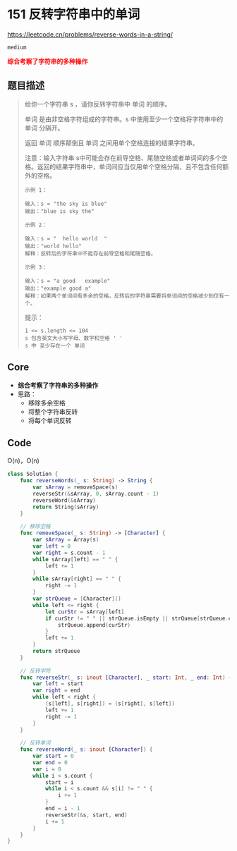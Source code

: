 # 151 反转字符串中的单词

https://leetcode.cn/problems/reverse-words-in-a-string/

`medium`

**<font color=red>综合考察了字符串的多种操作</font>**

## 题目描述

> 给你一个字符串 s ，请你反转字符串中 单词 的顺序。
>
> 单词 是由非空格字符组成的字符串。s 中使用至少一个空格将字符串中的 单词 分隔开。
>
> 返回 单词 顺序颠倒且 单词 之间用单个空格连接的结果字符串。
>
> 注意：输入字符串 s中可能会存在前导空格、尾随空格或者单词间的多个空格。返回的结果字符串中，单词间应当仅用单个空格分隔，且不包含任何额外的空格。
>
>  
>
> ```
> 示例 1：
> 
> 输入：s = "the sky is blue"
> 输出："blue is sky the"
> ```
>
> ```
> 示例 2：
> 
> 输入：s = "  hello world  "
> 输出："world hello"
> 解释：反转后的字符串中不能存在前导空格和尾随空格。
> ```
>
> ```
> 示例 3：
> 
> 输入：s = "a good   example"
> 输出："example good a"
> 解释：如果两个单词间有多余的空格，反转后的字符串需要将单词间的空格减少到仅有一个。
> ```
>
>
> 提示：
>
> ```
> 1 <= s.length <= 104
> s 包含英文大小写字母、数字和空格 ' '
> s 中 至少存在一个 单词
> ```



## Core

- **综合考察了字符串的多种操作**
- 思路：
  - 移除多余空格
  - 将整个字符串反转
  - 将每个单词反转



## Code

O(n)，O(n)

```swift
class Solution {
    func reverseWords(_ s: String) -> String {
        var sArray = removeSpace(s)
        reverseStr(&sArray, 0, sArray.count - 1)
        reverseWord(&sArray)
        return String(sArray)
    }
    
    // 移除空格
    func removeSpace(_ s: String) -> [Character] {
        var sArray = Array(s)
        var left = 0
        var right = s.count - 1
        while sArray[left] == " " {
            left += 1
        }
        while sArray[right] == " " {
            right -= 1
        }
        var strQueue = [Character]()
        while left <= right {
            let curStr = sArray[left]
            if curStr != " " || strQueue.isEmpty || strQueue[strQueue.count - 1] != " " {
                strQueue.append(curStr)
            }
            left += 1
        }
        return strQueue
    }
    
    // 反转字符
    func reverseStr(_ s: inout [Character], _ start: Int, _ end: Int) {
        var left = start
        var right = end
        while left < right {
            (s[left], s[right]) = (s[right], s[left])
            left += 1
            right -= 1
        }
    }
    
    // 反转单词
    func reverseWord(_ s: inout [Character]) {
        var start = 0
        var end = 0
        var i = 0
        while i < s.count {
            start = i
            while i < s.count && s[i] != " " {
                i += 1
            }
            end = i - 1
            reverseStr(&s, start, end)
            i += 1
        }
    }
}

```










